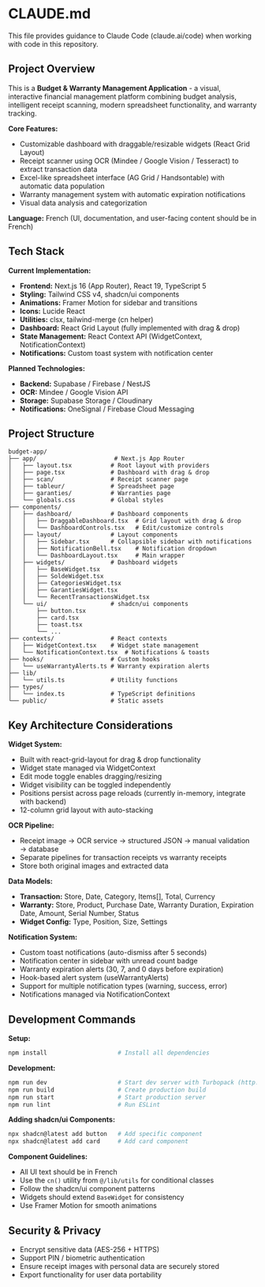 # CLAUDE.md

This file provides guidance to Claude Code (claude.ai/code) when working with code in this repository.

## Project Overview

This is a **Budget & Warranty Management Application** - a visual, interactive financial management platform combining budget analysis, intelligent receipt scanning, modern spreadsheet functionality, and warranty tracking.

**Core Features:**
- Customizable dashboard with draggable/resizable widgets (React Grid Layout)
- Receipt scanner using OCR (Mindee / Google Vision / Tesseract) to extract transaction data
- Excel-like spreadsheet interface (AG Grid / Handsontable) with automatic data population
- Warranty management system with automatic expiration notifications
- Visual data analysis and categorization

**Language:** French (UI, documentation, and user-facing content should be in French)

## Tech Stack

**Current Implementation:**
- **Frontend:** Next.js 16 (App Router), React 19, TypeScript 5
- **Styling:** Tailwind CSS v4, shadcn/ui components
- **Animations:** Framer Motion for sidebar and transitions
- **Icons:** Lucide React
- **Utilities:** clsx, tailwind-merge (cn helper)
- **Dashboard:** React Grid Layout (fully implemented with drag & drop)
- **State Management:** React Context API (WidgetContext, NotificationContext)
- **Notifications:** Custom toast system with notification center

**Planned Technologies:**
- **Backend:** Supabase / Firebase / NestJS
- **OCR:** Mindee / Google Vision API
- **Storage:** Supabase Storage / Cloudinary
- **Notifications:** OneSignal / Firebase Cloud Messaging

## Project Structure

```
budget-app/
├── app/                      # Next.js App Router
│   ├── layout.tsx           # Root layout with providers
│   ├── page.tsx             # Dashboard with drag & drop
│   ├── scan/                # Receipt scanner page
│   ├── tableur/             # Spreadsheet page
│   ├── garanties/           # Warranties page
│   └── globals.css          # Global styles
├── components/
│   ├── dashboard/           # Dashboard components
│   │   ├── DraggableDashboard.tsx  # Grid layout with drag & drop
│   │   └── DashboardControls.tsx   # Edit/customize controls
│   ├── layout/              # Layout components
│   │   ├── Sidebar.tsx      # Collapsible sidebar with notifications
│   │   ├── NotificationBell.tsx    # Notification dropdown
│   │   └── DashboardLayout.tsx     # Main wrapper
│   ├── widgets/             # Dashboard widgets
│   │   ├── BaseWidget.tsx
│   │   ├── SoldeWidget.tsx
│   │   ├── CategoriesWidget.tsx
│   │   ├── GarantiesWidget.tsx
│   │   └── RecentTransactionsWidget.tsx
│   └── ui/                  # shadcn/ui components
│       ├── button.tsx
│       ├── card.tsx
│       ├── toast.tsx
│       └── ...
├── contexts/                # React contexts
│   ├── WidgetContext.tsx    # Widget state management
│   └── NotificationContext.tsx  # Notifications & toasts
├── hooks/                   # Custom hooks
│   └── useWarrantyAlerts.ts # Warranty expiration alerts
├── lib/
│   └── utils.ts             # Utility functions
├── types/
│   └── index.ts             # TypeScript definitions
└── public/                  # Static assets
```

## Key Architecture Considerations

**Widget System:**
- Built with react-grid-layout for drag & drop functionality
- Widget state managed via WidgetContext
- Edit mode toggle enables dragging/resizing
- Widget visibility can be toggled independently
- Positions persist across page reloads (currently in-memory, integrate with backend)
- 12-column grid layout with auto-stacking

**OCR Pipeline:**
- Receipt image → OCR service → structured JSON → manual validation → database
- Separate pipelines for transaction receipts vs warranty receipts
- Store both original images and extracted data

**Data Models:**
- **Transaction:** Store, Date, Category, Items[], Total, Currency
- **Warranty:** Store, Product, Purchase Date, Warranty Duration, Expiration Date, Amount, Serial Number, Status
- **Widget Config:** Type, Position, Size, Settings

**Notification System:**
- Custom toast notifications (auto-dismiss after 5 seconds)
- Notification center in sidebar with unread count badge
- Warranty expiration alerts (30, 7, and 0 days before expiration)
- Hook-based alert system (useWarrantyAlerts)
- Support for multiple notification types (warning, success, error)
- Notifications managed via NotificationContext

## Development Commands

**Setup:**
```bash
npm install                    # Install all dependencies
```

**Development:**
```bash
npm run dev                    # Start dev server with Turbopack (http://localhost:3000)
npm run build                  # Create production build
npm run start                  # Start production server
npm run lint                   # Run ESLint
```

**Adding shadcn/ui Components:**
```bash
npx shadcn@latest add button   # Add specific component
npx shadcn@latest add card     # Add card component
```

**Component Guidelines:**
- All UI text should be in French
- Use the `cn()` utility from `@/lib/utils` for conditional classes
- Follow the shadcn/ui component patterns
- Widgets should extend `BaseWidget` for consistency
- Use Framer Motion for smooth animations

## Security & Privacy

- Encrypt sensitive data (AES-256 + HTTPS)
- Support PIN / biometric authentication
- Ensure receipt images with personal data are securely stored
- Export functionality for user data portability
